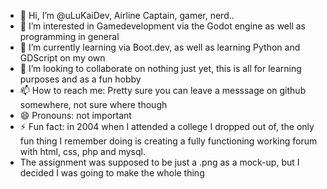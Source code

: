 - 👋 Hi, I’m @uLuKaiDev, Airline Captain, gamer, nerd..
- 👀 I’m interested in Gamedevelopment via the Godot engine as well as programming in general
- 🌱 I’m currently learning via Boot.dev, as well as learning Python and GDScript on my own
- 💞️ I’m looking to collaborate on nothing just yet, this is all for learning purposes and as a fun hobby
- 📫 How to reach me: Pretty sure you can leave a messsage on github somewhere, not sure where though
- 😄 Pronouns: not important
- ⚡ Fun fact: in 2004 when I attended a college I dropped out of, the only fun thing I remember doing is creating a fully functioning working forum with html, css, php and mysql.
-    The assignment was supposed to be just a .png as a mock-up, but I decided I was going to make the whole thing 

<!---
uLuKaiDev/uLuKaiDev is a ✨ special ✨ repository because its `README.md` (this file) appears on your GitHub profile.
You can click the Preview link to take a look at your changes.
--->

